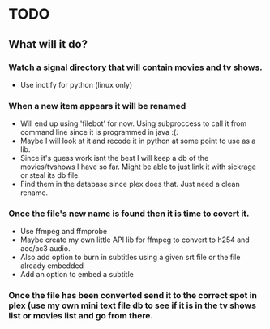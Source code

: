 # TODO

## What will it do?

### Watch a signal directory that will contain movies and tv shows.
* Use inotify for python (linux only) 

### When a new item appears it will be renamed  
* Will end up using 'filebot' for now.  Using subproccess to call it from command line since it is programmed in java :(. 
* Maybe I will look at it and recode it in python at some point to use as a lib.
* Since it's guess work isnt the best I will keep a db of the movies/tvshows I have so far.  Might be able to just link it with sickrage or steal its db file.
* Find them in the database since plex does that.  Just need a clean rename.

### Once the file's new name is found then it is time to covert it.
* Use ffmpeg and ffmprobe
* Maybe create my own little API lib for ffmpeg to convert to h254 and acc/ac3 audio.
* Also add option to burn in subtitles using a given srt file or the file already embedded
* Add an option to embed a subtitle

### Once the file has been converted send it to the correct spot in plex (use my own mini text file db to see if it is in the tv shows list or movies list and go from there.
